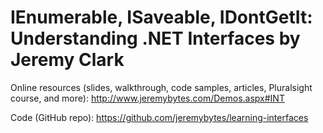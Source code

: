 IEnumerable, ISaveable, IDontGetIt: Understanding .NET Interfaces by Jeremy Clark
=================================================================================

Online resources (slides, walkthrough, code samples, articles, Pluralsight course, and more):
http://www.jeremybytes.com/Demos.aspx#INT

Code (GitHub repo):
https://github.com/jeremybytes/learning-interfaces
